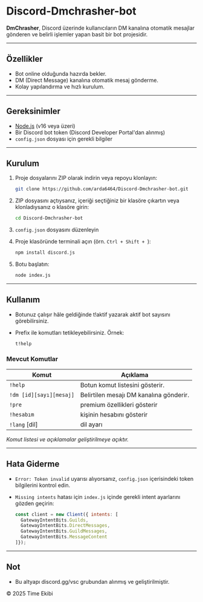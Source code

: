 # Discord-Dmchrasher-bot

**DmChrasher**, Discord üzerinde kullanıcıların DM kanalına otomatik mesajlar gönderen ve belirli işlemler yapan basit bir bot projesidir.

---

## Özellikler

* Bot online olduğunda hazırda bekler.
* DM (Direct Message) kanalına otomatik mesaj gönderme.
* Kolay yapılandırma ve hızlı kurulum.

---

## Gereksinimler

* [Node.js](https://nodejs.org/) (v16 veya üzeri)
* Bir Discord bot token (Discord Developer Portal'dan alınmış)
* `config.json` dosyası için gerekli bilgiler

---

## Kurulum

1. Proje dosyalarını ZIP olarak indirin veya repoyu klonlayın:

   ```bash
   git clone https://github.com/arda6464/Discord-Dmchrasher-bot.git
   ```

2. ZIP dosyasını açtıysanız, içeriği seçtiğiniz bir klasöre çıkartın veya klonladıysanız o klasöre girin:

   ```bash
   cd Discord-Dmchrasher-bot
   ```

3. `config.json` dosyasını  düzenleyin 

4. Proje klasöründe terminali açın (örn. `Ctrl + Shift + `):

   ```bash
   npm install discord.js
   ```

   

5. Botu başlatın:

   ```bash
   node index.js
   ```

---

## Kullanım

* Botunuz çalışır hâle geldiğinde t!aktif  yazarak aktif bot sayısını görebilirsiniz.
* Prefix ile komutları tetikleyebilirsiniz. Örnek:

  ```bash
  t!help
  ```

### Mevcut Komutlar

| Komut                 | Açıklama                                 |
|-----------------------|------------------------------------------|
|`!help`                | Botun komut listesini gösterir.          |
|`!dm [id][sayı][mesaj]`| Belirtilen mesajı DM kanalına gönderir.  |
|`!pre`                 | premium özellikleri gösterir             |
|`!hesabım`             | kişinin hesabını gösterir                |
|`!lang` [dil]          | dil ayarı                                |


*Komut listesi ve açıklamalar geliştirilmeye açıktır.*

---

## Hata Giderme

* `Error: Token invalid` uyarısı alıyorsanız, `config.json` içerisindeki token bilgilerini kontrol edin.
* `Missing intents` hatası için `index.js` içinde gerekli intent ayarlarını gözden geçirin:

  ```js
  const client = new Client({ intents: [
    GatewayIntentBits.Guilds,
    GatewayIntentBits.DirectMessages,
    GatewayIntentBits.GuildMessages,
    GatewayIntentBits.MessageContent
  ]});
  ```

---
## Not
* Bu altyapı discord.gg/vsc grubundan alınmış ve geliştirilmiştir.




© 2025 Time Ekibi
